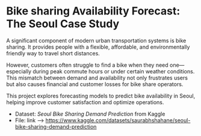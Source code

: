 # Bike sharing Availability Forecast: The Seoul Case Study

A significant component of modern urban transportation systems is bike sharing. It provides people with a flexible, affordable, and environmentally friendly way to travel short distances.

However, customers often struggle to find a bike when they need one—especially during peak commute hours or under certain weather conditions. This mismatch between demand and availability not only frustrates users but also causes financial and customer losses for bike share operators.

This project explores forecasting models to predict bike availability in Seoul, helping improve customer satisfaction and optimize operations.

- Dataset: *Seoul Bike Sharing Demand Prediction* from Kaggle
- File: link -->  https://www.kaggle.com/datasets/saurabhshahane/seoul-bike-sharing-demand-prediction

